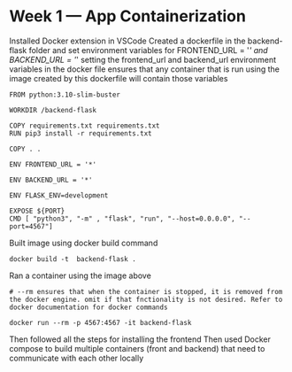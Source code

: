 # Week 1 — App Containerization

Installed Docker extension in VSCode
Created a dockerfile in the backend-flask folder and set environment variables for FRONTEND_URL = '*' and BACKEND_URL = '*'
setting the frontend_url and backend_url environment variables in the docker file ensures that any container that is run using the image created by this dockerfile will contain those variables
```
FROM python:3.10-slim-buster

WORKDIR /backend-flask

COPY requirements.txt requirements.txt
RUN pip3 install -r requirements.txt

COPY . .

ENV FRONTEND_URL = '*'

ENV BACKEND_URL = '*'

ENV FLASK_ENV=development

EXPOSE ${PORT}
CMD [ "python3", "-m" , "flask", "run", "--host=0.0.0.0", "--port=4567"]

```
Built image using docker build command 
```
docker build -t  backend-flask .
```
Ran a container using the image above

```
# --rm ensures that when the container is stopped, it is removed from the docker engine. omit if that fnctionality is not desired. Refer to docker documentation for docker commands

docker run --rm -p 4567:4567 -it backend-flask
```
Then followed all the steps for installing the frontend 
Then used Docker compose to build multiple containers (front and backend) that need to communicate with each other locally





